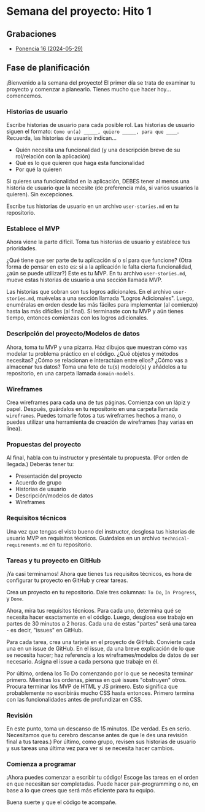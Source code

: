 ﻿# Semana del proyecto: Hito 1

## Grabaciones

- [Ponencia 16 (2024-05-29)](https://us06web.zoom.us/rec/share/RkLIFfwcUpEn0T5Q9hh78nfHP6ZsaxEeC4flDNfrjUgfXuOrJMniI-Uf8jTCukQc.1gAcb97WrzPKmxOc)

## Fase de planificación

¡Bienvenido a la semana del proyecto! El primer día se trata de examinar tu proyecto y comenzar a planearlo. Tienes mucho que hacer hoy... comencemos.

### Historias de usuario

Escribe historias de usuario para cada posible rol. Las historias de usuario siguen el formato: `Como un(a) _____, quiero _____, para que ____`. Recuerda, las historias de usuario indican...

- Quién necesita una funcionalidad (y una descripción breve de su rol/relación con la aplicación)
- Qué es lo que quieren que haga esta funcionalidad
- Por qué la quieren

Si quieres una funcionalidad en la aplicación, DEBES tener al menos una historia de usuario que la necesite (de preferencia más, si varios usuarios la quieren). Sin excepciones.

Escribe tus historias de usuario en un archivo `user-stories.md` en tu repositorio.

### Establece el MVP

Ahora viene la parte difícil. Toma tus historias de usuario y establece tus prioridades.

¿Qué tiene que ser parte de tu aplicación sí o sí para que funcione? (Otra forma de pensar en esto es: si a la aplicación le falta cierta funcionalidad, ¿aún se puede utilizar?) Este es tu MVP. En tu archivo `user-stories.md`, mueve estas historias de usuario a una sección llamada MVP.

Las historias que sobran son tus logros adicionales. En el archivo `user-stories.md`, muévelas a una sección llamada "Logros Adicionales". Luego, enuméralas en orden desde las más fáciles para implementar (al comienzo) hasta las más difíciles (al final). Si terminaste con tu MVP y aún tienes tiempo, entonces comienzas con los logros adicionales.

### Descripción del proyecto/Modelos de datos

Ahora, toma tu MVP y una pizarra. Haz dibujos que muestran cómo vas modelar tu problema práctico en el código. ¿Qué objetos y métodos necesitas? ¿Cómo se relacionan e interactúan entre ellos? ¿Cómo vas a almacenar tus datos? Toma una foto de tu(s) modelo(s) y añádelos a tu repositorio, en una carpeta llamada `domain-models`.

### Wireframes

Crea wireframes para cada una de tus páginas. Comienza con un lápiz y papel. Después, guárdalos en tu repositorio en una carpeta llamada `wireframes`. Puedes tomarle fotos a tus wireframes hechos a mano, o puedes utilizar una herramienta de creación de wireframes (hay varias en línea).

### Propuestas del proyecto

Al final, habla con tu instructor y preséntale tu propuesta. (Por orden de llegada.) Deberás tener tu:

- Presentación del proyecto
- Acuerdo de grupo
- Historias de usuario
- Descripción/modelos de datos
- Wireframes

### Requisitos técnicos

Una vez que tengas el visto bueno del instructor, desglosa tus historias de usuario MVP en requisitos técnicos. Guárdalos en un archivo `technical-requirements.md` en tu repositorio.

### Tareas y tu proyecto en GitHub

¡Ya casi terminamos! Ahora que tienes tus requisitos técnicos, es hora de configurar tu proyecto en GitHub y crear tareas.

Crea un proyecto en tu repositorio. Dale tres columnas: `To Do`, `In Progress`, y `Done`.

Ahora, mira tus requisitos técnicos. Para cada uno, determina qué se necesita hacer exactamente en el código. Luego, desglosa ese trabajo en partes de 30 minutos a 2 horas. Cada una de estas "partes" será una tarea - es decir, "issues" en GitHub.

Para cada tarea, crea una tarjeta en el proyecto de GitHub. Convierte cada una en un issue de GitHub. En el issue, da una breve explicación de lo que se necesita hacer; haz referencia a los wireframes/modelos de datos de ser necesario. Asigna el issue a cada persona que trabaje en él.

Por último, ordena los To Do comenzando por lo que se necesita terminar primero. Mientras los ordenas, piensa en qué issues "obstruyen" otros. Procura terminar los MVP de HTML y JS primero. Esto significa que probablemente no escribirás mucho CSS hasta entonces. Primero termina con las funcionalidades antes de profundizar en CSS.

### Revisión

En este punto, toma un descanso de 15 minutos. (De verdad. Es en serio. Necesitamos que tu cerebro descanse antes de que le des una revisión final a tus tareas.) Por último, como grupo, revisen sus historias de usuario y sus tareas una última vez para ver si se necesita hacer cambios.

### Comienza a programar

¡Ahora puedes comenzar a escribir tu código! Escoge las tareas en el orden en que necesitan ser completadas. Puede hacer pair-programming o no, en base a lo que crees que será más eficiente para tu equipo.

Buena suerte y que el código te acompañe.
